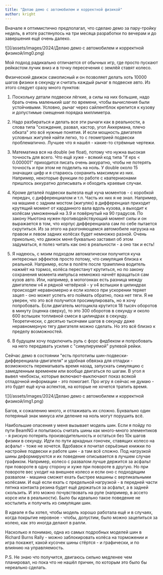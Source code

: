 ```yaml
---
title: "Делаю демо с автомобилем и корректной физикой"
author: kright
---
```

Вначале я оптимистично предполагал, что сделаю демо за пару-тройку недель, в итоге растянулось на три месяца разработки по вечерам и до завершения ещё очень далеко.

![](/assets/images/2024/Делаю демо с автомобилем и корректной физикой/img0.png)

Мой подход радикально отличается от обычных игр, где просто пускают рейкастом лучик вниз и в точку пересечения с землёй ставят колесо.

Физический движок самописный и он позволяет делать хоть 10000 шагов физики в секунду и считать каждый рычаг в подвеске авто. Из этого следует сразу много пунктов:

1. Поскольку детали подвески лёгкие, а силы на них большие, надо брать очень маленький шаг по времени, чтобы вычисления были устойчивыми. Условно, рычаг через сайлентблок крепится к кузову и допустимые смещения порядка миллиметра.

2. Надо разбираться и делать все эти рычаги как в реальности, а слова типа "схождение, развал, кастор, угол Аккермана, плечо обката" это всё нужные понятия. И если мощность двигателя условных жигулей найти легко, то с геометрией подвески проблематично. Лучшее что я нашёл - какие-то стрёмные чертежи.

3. Математика вся на double (не float), потому что нужна высокая точность для всего. Что ещё хуже - всякий код типа "if eps < 0.000001" приходится писать очень аккуратно, чтобы не потерять точность и при этом не поделить на ноль. У double около 15 значащих цифр и я стараюсь сохранить максимум из них. Например, некоторые функции по работе с кватернионами пришлось аккуратно дописывать и обходить краевые случаи.

4. Кроме деталей подвески вылезла ещё куча моментов - с коробкой передач, с дифференциалом и т.п. Часть их них я не знал. Например, на машине с задним мостом (жигулях) в дифференциал приходит крутящий момент от карданного вала вдоль кузова, а выходит к колёсам умноженный на 3.9 и повёрнутый на 90 градусов. По закону Ньютона нужен противодействующий момент силы и он выражается в том, что корпус дифференциала сам по себе пытается скрутиться. Из за этого на разгоняющемся автомобиле нагрузка на правом и левом задних колёсах будет немножко разной. Очень прикольно, что движок меня буквально заставил об этом задуматься, я полез читать как оно в реальности - а оно так и есть!

5. Я надеюсь, с моим подходом автоматически получится куча интересных эффектов просто потому, что симуляция близка к реальной. Например, если в полёте после трамплина водитель нажмёт на тормоз, колёса перестанут крутиться, но по закону сохранения момента импульса немножко начнёт вращаться сам кузов авто. Или, например, в мотогонках есть разница между двигателем v4 и рядной четвёркой - у v4 вспышки в цилиндрах происходят неравномерно и если колесо при ускорении теряет зацеп - оно может успеть его поймать обратно, пока нет тяги. Я не уверен, что это всё получится просимулировать, но я хочу попробовать. Если двигатель мотоцикла крутится 18 тысяч оборотов в минуту (оценка сверху), то это 300 оборотов в секунду и около 600 вспышек топливной смеси в цилиндрах в секунду. Теоретически, с десятью тысячами шагов в секунду даже неравномерную тягу двигателя можно сделать. Но это всё близко к пределу возможностей.

6. В будущем хочу подключить руль с форс фидбеком и попробовать на него передавать усилия с "симулируемой" рулевой рейки.

Сейчас демо в состоянии "есть прототипы шин-подвески-дифференциала-двигателя" и удобная обвязка для отладки - возможность перематывать время назад, запускать симуляцию с замедленным временем или вообще двигаться по шагам. В угол я вывел чекбоксы, которые включают-выключают показ всякой отладочной информации - это помогает. Про игру я сейчас не думаю - это будет ещё куча аспектов, на которые не хочется тратить время.

![](/assets/images/2024/Делаю демо с автомобилем и корректной физикой/img1.png)

Багов, к сожалению много, и отлаживать их сложно. Буквально один потеряный знак минуса или деление на ноль могут порушить всё.

Наибольшие опасения у меня вызывает модель шин. Если я пойду по пути BeamNG и попытаюсь считать шины как много-много элементиков - я рискую потерять производительность и остаться без 10к шагов физики в секунду. Идти по пути аркадных гоночек, ставящих колесо на асфальт - тоже не хочется. Вдобавок я почитал серьёзные книжки по настройке подвески и работе шин - а там всё сложно. Под нагрузкой шины деформируются и их поведение описывается в лучшем случае графиком. Например, колесо с развалом лучше держится за асфальт при повороте в одну сторону и хуже при повороте в другую. Но при повороте вес уходит на внешнее колесо и если оно с подходящим развалом - машина сможет ехать быстрее машины с вертикальными колёсами. И ещё если ехать с предельной нагрузкой - в передней части пятнка контакта резина будет ещё держаться за асфальт, а в задней скользить. И это можно почувствовать на руле (например, в ассето корсе или в реальности). Было бы идеально такое поведение не костылить и получить из симуляции шин.

В идеале я бы хотел, чтобы модель хорошо работала ещё и в случаях, когда покрытие неровное - чтобы, допустим, было можно зацепиться за колею, как это иногда делают в ралли.

Насколько я понимаю, одна из самых подробных моделей шин в Richard Burns Rally - можно заблокировать колёса на торможении и игра покажет, какой кусочек шины стёртся - и графически, и по влиянию на управляемость.

P.S. Не знаю что получится, двигаюсь сильно медленее чем планировал, но пока что не нашёл причин, по которым это было бы нереально сделать.